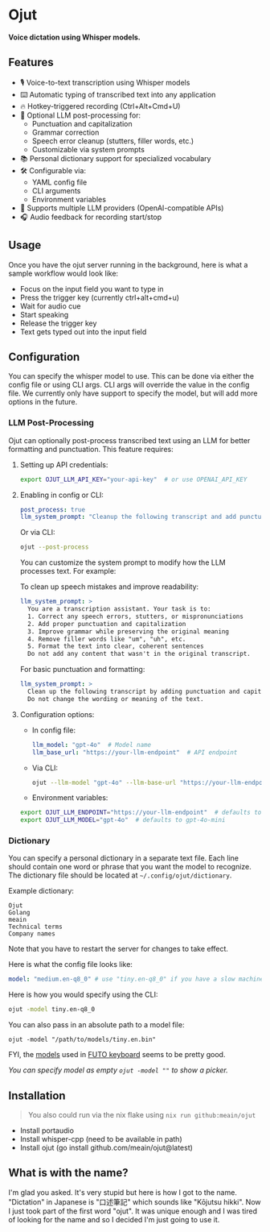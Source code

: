 # Ojut

**Voice dictation using Whisper models.**

## Features

- 🎙️ Voice-to-text transcription using Whisper models
- ⌨️ Automatic typing of transcribed text into any application
- 🔥 Hotkey-triggered recording (Ctrl+Alt+Cmd+U)
- 🧠 Optional LLM post-processing for:
  - Punctuation and capitalization
  - Grammar correction
  - Speech error cleanup (stutters, filler words, etc.)
  - Customizable via system prompts
- 📚 Personal dictionary support for specialized vocabulary
- 🛠️ Configurable via:
  - YAML config file
  - CLI arguments
  - Environment variables
- 🤖 Supports multiple LLM providers (OpenAI-compatible APIs)
- 🎧 Audio feedback for recording start/stop

## Usage

Once you have the ojut server running in the background, here is what
a sample workflow would look like:

- Focus on the input field you want to type in
- Press the trigger key (currently ctrl+alt+cmd+u)
- Wait for audio cue
- Start speaking
- Release the trigger key
- Text gets typed out into the input field

## Configuration

You can specify the whisper model to use. This can be done via either the config
file or using CLI args. CLI args will override the value in the config file. We
currently only have support to specify the model, but will add more options in
the future.

### LLM Post-Processing

Ojut can optionally post-process transcribed text using an LLM for
better formatting and punctuation. This feature requires:

1. Setting up API credentials:
   ```sh
   export OJUT_LLM_API_KEY="your-api-key"  # or use OPENAI_API_KEY
   ```

2. Enabling in config or CLI:
   ```yaml
   post_process: true
   llm_system_prompt: "Cleanup the following transcript and add punctuation. Do not change anything else."
   ```

   Or via CLI:
   ```sh
   ojut --post-process
   ```

   You can customize the system prompt to modify how the LLM processes text. For example:

   To clean up speech mistakes and improve readability:
   ```yaml
   llm_system_prompt: >
     You are a transcription assistant. Your task is to:
     1. Correct any speech errors, stutters, or mispronunciations
     2. Add proper punctuation and capitalization
     3. Improve grammar while preserving the original meaning
     4. Remove filler words like "um", "uh", etc.
     5. Format the text into clear, coherent sentences
     Do not add any content that wasn't in the original transcript.
   ```

   For basic punctuation and formatting:
   ```yaml
   llm_system_prompt: >
     Clean up the following transcript by adding punctuation and capitalization.
     Do not change the wording or meaning of the text.
   ```

3. Configuration options:
   - In config file:
     ```yaml
     llm_model: "gpt-4o"  # Model name
     llm_base_url: "https://your-llm-endpoint"  # API endpoint
     ```
   - Via CLI:
     ```sh
     ojut --llm-model "gpt-4o" --llm-base-url "https://your-llm-endpoint"
     ```
   - Environment variables:
   ```sh
   export OJUT_LLM_ENDPOINT="https://your-llm-endpoint"  # defaults to OpenAI (you can use any OpenAI compatible endpoint)
   export OJUT_LLM_MODEL="gpt-4o"  # defaults to gpt-4o-mini
   ```

### Dictionary

You can specify a personal dictionary in a separate text file. Each line should contain one word or phrase that you want the model to recognize. The dictionary file should be located at `~/.config/ojut/dictionary`.

Example dictionary:
```
Ojut
Golang
meain
Technical terms
Company names
```

Note that you have to restart the server for changes to take effect.

Here is what the config file looks like:

```yaml
model: "medium.en-q8_0" # use "tiny.en-q8_0" if you have a slow machine
```

Here is how you would specify using the CLI:

```sh
ojut -model tiny.en-q8_0
```

You can also pass in an absolute path to a model file:

```
ojut -model "/path/to/models/tiny.en.bin"
```

FYI, the [models](https://keyboard.futo.org/voice-input-models) used in [FUTO keyboard](https://keyboard.futo.org/) seems to be pretty good.

_You can specify model as empty `ojut -model ""` to show a picker._

## Installation

> You also could run via the nix flake using `nix run github:meain/ojut`

- Install portaudio
- Install whisper-cpp (need to be available in path)
- Install ojut (go install github.com/meain/ojut@latest)

## What is with the name?

I'm glad you asked. It's very stupid but here is how I got to the
name. "Dictation" in Japanese is "口述筆記" which sounds like "Kōjutsu
hikki". Now I just took part of the first word "ojut". It was unique
enough and I was tired of looking for the name and so I decided I'm
just going to use it.
